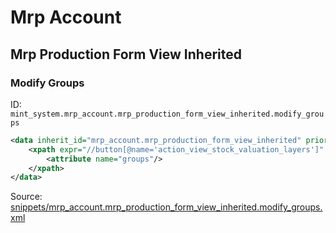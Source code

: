 # Mrp Account

## Mrp Production Form View Inherited

### Modify Groups

ID: `mint_system.mrp_account.mrp_production_form_view_inherited.modify_groups`

```xml
<data inherit_id="mrp_account.mrp_production_form_view_inherited" priority="50">
    <xpath expr="//button[@name='action_view_stock_valuation_layers']" position="attributes">
        <attribute name="groups"/>
    </xpath>
</data>

```

Source: [snippets/mrp_account.mrp_production_form_view_inherited.modify_groups.xml](https://github.com/Mint-System/Odoo-Build/tree/main/snippets/mrp_account.mrp_production_form_view_inherited.modify_groups.xml)
